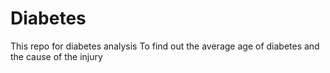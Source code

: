 # Diabetes
This repo for diabetes analysis To find out the average age of diabetes and the cause of the injury
